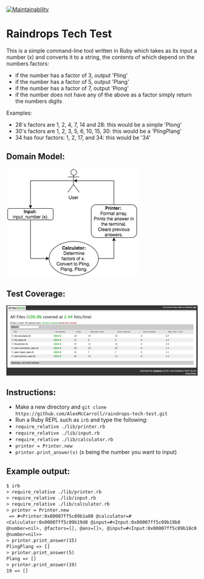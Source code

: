 [![Maintainability](https://api.codeclimate.com/v1/badges/1d5216502414ddd0e1f4/maintainability)](https://codeclimate.com/github/AlexMcCarroll/raindrops-tech-test/maintainability)

# Raindrops Tech Test

This is a simple command-line tool written in Ruby which takes as its input a number (x) and converts it to a string, the contents of which depend on the numbers factors:

- if the number has a factor of 3, output 'Pling'
- if the number has a factor of 5, output 'Plang'
- if the number has a factor of 7, output 'Plong'
- if the number does not have any of the above as a factor simply return the numbers digits

Examples:
- 28's factors are 1, 2, 4, 7, 14 and 28: this would be a simple 'Plong'
- 30's factors are 1, 2, 3, 5, 6, 10, 15, 30: this would be a 'PlingPlang'
- 34 has four factors: 1, 2, 17, and 34: this would be '34'

## Domain Model:

![alt-text](https://github.com/AlexMcCarroll/raindrops-tech-test/blob/master/raindrops.png)

## Test Coverage:

![alt-text](https://github.com/AlexMcCarroll/raindrops-tech-test/blob/master/test_coverage.png)

## Instructions:

- Make a new directory and `git clone https://github.com/AlexMcCarroll/raindrops-tech-test.git`
- Run a Ruby REPL such as `irb` and type the following:
- `require_relative ./lib/printer.rb`
- `require_relative ./lib/input.rb`
- `require_relative ./lib/calculator.rb`
- `printer = Printer.new`
- `printer.print_answer(x)` (x being the number you want to input)


## Example output:
```
$ irb
> require_relative ./lib/printer.rb
> require_relative ./lib/input.rb
> require_relative ./lib/calculator.rb
> printer = Printer.new
 => #<Printer:0x00007ff5c09b1a00 @calculator=#<Calculator:0x00007ff5c09b19d8 @input=#<Input:0x00007ff5c09b19b0 @number=nil>, @factors=[], @ans=[]>, @input=#<Input:0x00007ff5c09b18c0 @number=nil>>
> printer.print_answer(15)
PlingPlang => []
> printer.print_answer(5)
Plang => []
> printer.print_answer(19)
19 => []
```
